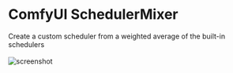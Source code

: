 # ComfyUI SchedulerMixer
Create a custom scheduler from a weighted average of the built-in schedulers
<br />
<br />
![screenshot](https://github.com/BlakeOne/ComfyUI-SchedulerMixer/assets/30273164/4224917d-cdf3-4c2f-8952-87269bfe1e08)
